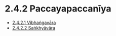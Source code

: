 

# 2.4.2 Paccayapaccanīya

* [2.4.2.1 Vibhaṅgavāra](2.4.2/2.4.2.1.md)
* [2.4.2.2 Saṅkhyāvāra](2.4.2/2.4.2.2.md)



